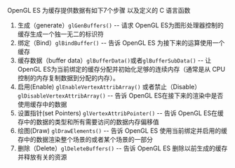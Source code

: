OpenGL ES 为缓存提供数据有如下7个步骤 以及定义的 C 语言函数
1. 生成（generate）`glGenBuffers()` -- 请求 OpenGL ES为图形处理器控制的缓存生成一个独一无二的标识符
2. 绑定（Bind）`glBindBuffer()` -- 告诉 OpenGL ES 为接下来的运算使用一个缓存
3. 缓存数据（buffer data）`glBufferData()`或者`glBufferSubData()` -- 让 OpenGL ES为当前绑定的缓存分配并初始化足够的连续内存（通常是从 CPU 控制的内存复制数据到分配的内存）。
4. 启用(Enable) `glEnableVertexAttribArray()` 或者禁止（Disable）`glDisableVertexAttribArray()` -- 告诉 OpenGL ES在接下来的渲染中是否使用缓存中的数据
5. 设置指针(set Pointers) `glVertexAttribPointer()` -- 告诉 OpenGL ES在缓存中的数据的类型和所有需要访问的数据内存偏移值
6. 绘图(Draw) `glDrawElements()` --  告诉 OpenGL ES 使用当前绑定并启用的缓存中的数据渲染整个场景的或者某个场景的一部分
7. 删除（Delete）`glDeleteBuffers()` -- 告诉 OpenGL ES 删除以前生成的缓存并释放有关的资源